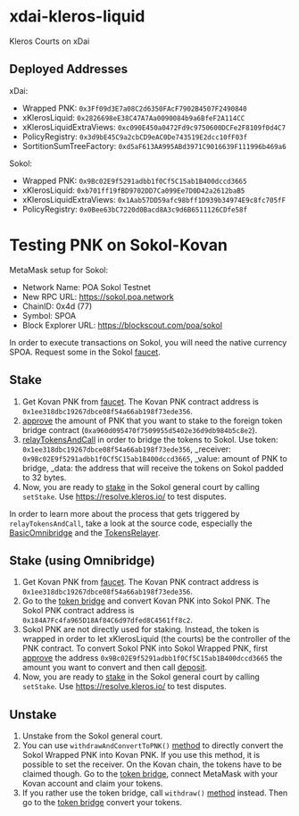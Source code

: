 # xdai-kleros-liquid
Kleros Courts on xDai

## Deployed Addresses

xDai:
- Wrapped PNK: `0x3Ff09d3E7a08C2d6350FAcF7902B4507F2490840`
- xKlerosLiquid: `0x2826698eE38C47A7Aa0090084b9a6BfeF2A114CC`
- xKlerosLiquidExtraViews: `0xc090E450a0472Fd9c9750600DCFe2F8109f0d4C7`
- PolicyRegistry: `0x3d9bE45C9a2cbCD9eAC0De743519E2dcc10fF03f`
- SortitionSumTreeFactory: `0xd5aF613AA995ABd3971C9016639F111996b469a6`

Sokol:
- Wrapped PNK: `0x9Bc02E9f5291adbb1f0Cf5C15ab1B400dccd3665`
- xKlerosLiquid: `0xb701ff19fBD9702DD7Ca099Ee7D0D42a2612baB5`
- xKlerosLiquidExtraViews: `0x1Aab57DD59afc98bff1D939b34974E9c8fc705fF`
- PolicyRegistry: `0x0Bee63bC7220d0Bacd8A3c9d6B6511126CDfe58f`

# Testing PNK on Sokol-Kovan

MetaMask setup for Sokol: 
- Network Name: POA Sokol Testnet
- New RPC URL: https://sokol.poa.network
- ChainID: 0x4d (77)
- Symbol: SPOA
- Block Explorer URL: https://blockscout.com/poa/sokol

In order to execute transactions on Sokol, you will need the native currency SPOA. Request some in the Sokol [faucet](https://faucet-sokol.herokuapp.com/).

## Stake
1. Get Kovan PNK from [faucet](https://kovan.etherscan.io/address/0x4e95b2e0ecb3bd394e1dddd775504820a746d3bd#writeContract). The Kovan PNK contract address is `0x1ee318dbc19267dbce08f54a66ab198f73ede356`.
1. [approve](https://kovan.etherscan.io/address/0x1ee318dbc19267dbce08f54a66ab198f73ede356#writeContract) the amount of PNK that you want to stake to the foreign token bridge contract (`0xa960d095470f7509955d5402e36d9db984b5c8e2`).
1. [relayTokensAndCall](https://kovan.etherscan.io/address/0xa960d095470f7509955d5402e36d9db984b5c8e2#writeProxyContract) in order to bridge the tokens to Sokol. Use token: `0x1ee318dbc19267dbce08f54a66ab198f73ede356`, _receiver: `0x9Bc02E9f5291adbb1f0Cf5C15ab1B400dccd3665`, _value: amount of PNK to bridge, _data: the address that will receive the tokens on Sokol padded to 32 bytes.
1. Now, you are ready to [stake](https://blockscout.com/poa/sokol/address/0xb701ff19fBD9702DD7Ca099Ee7D0D42a2612baB5/write-proxy) in the Sokol general court by calling `setStake`. Use https://resolve.kleros.io/ to test disputes.

In order to learn more about the process that gets triggered by `relayTokensAndCall`, take a look at the source code, especially the [BasicOmnibridge](https://github.com/omni/omnibridge/blob/b658c7c217e25c13e61ab9fb1a97010a5656b11e/contracts/upgradeable_contracts/BasicOmnibridge.sol#L471) and the [TokensRelayer](https://github.com/omni/omnibridge/blob/b658c7c217e25c13e61ab9fb1a97010a5656b11e/contracts/upgradeable_contracts/components/common/TokensRelayer.sol#L73-L87).

## Stake (using Omnibridge)
1. Get Kovan PNK from [faucet](https://kovan.etherscan.io/address/0x4e95b2e0ecb3bd394e1dddd775504820a746d3bd#writeContract). The Kovan PNK contract address is `0x1ee318dbc19267dbce08f54a66ab198f73ede356`.
1. Go to the [token bridge](https://sokol-omnibridge.web.app/bridge) and convert Kovan PNK into Sokol PNK. The Sokol PNK contract address is `0x184A7Fc4fa965D18Af84C6d97dfed8C4561ff8c2`.
1. Sokol PNK are not directly used for staking. Instead, the token is wrapped in order to let xKlerosLiquid (the courts) be the controller of the PNK contract. To convert Sokol PNK into Sokol Wrapped PNK, first [approve](https://blockscout.com/poa/sokol/address/0x184A7Fc4fa965D18Af84C6d97dfed8C4561ff8c2/write-proxy) the address `0x9Bc02E9f5291adbb1f0Cf5C15ab1B400dccd3665` the amount you want to convert and then call [deposit](https://blockscout.com/poa/sokol/address/0x9Bc02E9f5291adbb1f0Cf5C15ab1B400dccd3665/write-proxy).
1. Now, you are ready to [stake](https://blockscout.com/poa/sokol/address/0xb701ff19fBD9702DD7Ca099Ee7D0D42a2612baB5/write-proxy) in the Sokol general court by calling `setStake`. Use https://resolve.kleros.io/ to test disputes.

## Unstake
1. Unstake from the Sokol general court. 
1. You can use `withdrawAndConvertToPNK()` [method](https://blockscout.com/poa/sokol/address/0x9Bc02E9f5291adbb1f0Cf5C15ab1B400dccd3665/write-contract) to directly convert the Sokol Wrapped PNK into Kovan PNK. If you use this method, it is possible to set the receiver. On the Kovan chain, the tokens have to be claimed though. Go to the [token bridge](https://sokol-omnibridge.web.app/bridge), connect MetaMask with your Kovan account and claim your tokens.
1. If you rather use the token bridge, call `withdraw()` [method](https://blockscout.com/poa/sokol/address/0x9Bc02E9f5291adbb1f0Cf5C15ab1B400dccd3665/write-contract) instead. Then go to the [token bridge](https://sokol-omnibridge.web.app/bridge) convert your tokens.
